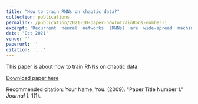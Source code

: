 ```yaml
---
title: "How to train RNNs on chaotic data?"
collection: publications
permalink: /publication/2021-10-paper-howToTrainRnns-number-1
excerpt: 'Recurrent  neural  networks  (RNNs)  are  wide-spread  machine  learning  tools  formodeling sequential and time series data.  They are notoriously hard to train be-cause their loss gradients backpropagated in time tend to saturate or diverge duringtraining.  This is known as the exploding and vanishing gradient problem.  Previ-ous solutions to this issue either built on rather complicated, purpose-engineeredarchitectures with gated memory buffers, or - more recently - imposed constraintsthat ensure convergence to a fixed point or restrict (the eigenspectrum of) the re-currence matrix.  Such constraints, however, convey severe limitations on the ex-pressivity of the RNN. Essential intrinsic dynamics such as multistability or chaosare disabled.  This is inherently at disaccord with the chaotic nature of many, ifnot most, time series encountered in nature and society. Here we offer a compre-hensive theoretical treatment of this problem by relating the loss gradients duringRNN training to the Lyapunov spectrum of RNN-generated orbits.   We mathe-matically prove that RNNs producing stable equilibrium or cyclic behavior havebounded gradients, whereas the gradients of RNNs with chaotic dynamics alwaysdiverge.  Based on these analyses and insights, we offer an effective yet simpletraining technique for chaotic data and guidance on how to choose relevant hyper-parameters according to the Lyapunov spectrum.'
date: 'Oct 2021'
venue: ''
paperurl: ''
citation: '...'
---
```

This paper is about how to train RNNs on chaotic data.

[Download paper here](http://academicpages.github.io/files/paper1.pdf)

Recommended citation: Your Name, You. (2009). "Paper Title Number 1." <i>Journal 1</i>. 1(1).